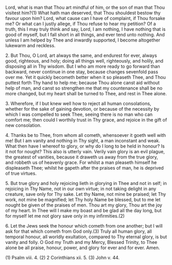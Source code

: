 Lord, what is man that Thou art mindful of him, or the son of man that Thou visitest him?(1) What hath man deserved, that Thou shouldest bestow thy favour upon him? Lord, what cause can I have of complaint, if Thou forsake me? Or what can I justly allege, if Thou refuse to hear my petition? Of a truth, this I may truly think and say, Lord, I am nothing, I have nothing that is good of myself, but I fall short in all things, and ever tend unto nothing. And unless I am helped by Thee and inwardly supported, I become altogether lukewarm and reckless.

2\. But Thou, O Lord, art always the same, and endurest for ever, always good, righteous, and holy; doing all things well, righteously, and holily, and disposing all in Thy wisdom. But I who am more ready to go forward than backward, never continue in one stay, because changes sevenfold pass over me. Yet it quickly becometh better when it so pleaseth Thee, and Thou puttest forth Thy hand to help me; because Thou alone canst aid without help of man, and canst so strengthen me that my countenance shall be no more changed, but my heart shall be turned to Thee, and rest in Thee alone.

3\. Wherefore, if I but knew well how to reject all human consolations, whether for the sake of gaining devotion, or because of the necessity by which I was compelled to seek Thee, seeing there is no man who can comfort me; then could I worthily trust in Thy grace, and rejoice in the gift of new consolation.

4\. Thanks be to Thee, from whom all cometh, whensoever it goeth well with me! But I am vanity and nothing in Thy sight, a man inconstant and weak. What then have I whereof to glory, or why do I long to be held in honour? Is it not for nought? This also is utterly vain. Verily vain glory is an evil plague, the greatest of vanities, because it draweth us away from the true glory, and robbeth us of heavenly grace. For whilst a man pleaseth himself he displeaseth Thee; whilst he gapeth after the praises of man, he is deprived of true virtues.

5\. But true glory and holy rejoicing lieth in glorying in Thee and not in self; in rejoicing in Thy Name, not in our own virtue; in not taking delight in any creature, save only for Thy sake. Let thy Name, not mine be praised; let Thy work, not mine be magnified; let Thy holy Name be blessed, but to me let nought be given of the praises of men. Thou art my glory, Thou art the joy of my heart. In Thee will I make my boast and be glad all the day long, but for myself let me not glory save only in my infirmities.(2)

6\. Let the Jews seek the honour which cometh from one another; but I will ask for that which cometh from God only.(3) Truly all human glory, all temporal honour, all worldly exultation, compared to Thy eternal glory, is but vanity and folly. O God my Truth and my Mercy, Blessed Trinity, to Thee alone be all praise, honour, power, and glory for ever and for ever. Amen.

\(1\) Psalm viii. 4. (2) 2 Corinthians xii. 5. (3) John v. 44.

